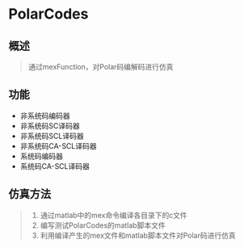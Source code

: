 # PolarCodes
概述
---
> 通过mexFunction，对Polar码编解码进行仿真

功能
---
* 非系统码编码器
* 非系统码SC译码器
* 非系统码SCL译码器
* 非系统码CA-SCL译码器
* 系统码编码器
* 系统码CA-SCL译码器

仿真方法
---
> 1. 通过matlab中的mex命令编译各目录下的c文件
> 2. 编写测试PolarCodes的matlab脚本文件
> 3. 利用编译产生的mex文件和matlab脚本文件对Polar码进行仿真
